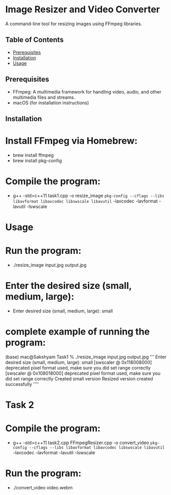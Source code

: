 # Image Resizer and Video Converter

A command-line tool for resizing images using FFmpeg libraries.

## Table of Contents

* [Prerequisites](#prerequisites)
* [Installation](#installation)
* [Usage](#usage)

## Prerequisites

* FFmpeg: A multimedia framework for handling video, audio, and other multimedia files and streams.
* macOS (for installation instructions)

## Installation

#  Install FFmpeg via Homebrew:

* brew install ffmpeg
* brew install pkg-config

#  Compile the program:

* g++ -std=c++11 task1.cpp -o resize_image `pkg-config --cflags --libs libavformat libavcodec libswscale libavutil` -lavcodec -lavformat -lavutil -lswscale

# Usage
#  Run the program:
* ./resize_image input.jpg output.jpg

# Enter the desired size (small, medium, large):
* Enter desired size (small, medium, large): small

# complete example of running the program:
   (base) mac@Sakshyam Task1 % ./resize_image input.jpg output.jpg
    ''' Enter desired size (small, medium, large): small
    [swscaler @ 0x118008000] deprecated pixel format used, make sure you did set range correctly
    [swscaler @ 0x108018000] deprecated pixel format used, make sure you did set range correctly
    Created small version
    Resized version created successfully ''''

# Task 2

# Compile the program:
* g++ -std=c++11 task2.cpp FFmpegResizer.cpp -o convert_video `pkg-config --cflags --libs libavformat libavcodec libswscale libavutil` -lavcodec -lavformat -lavutil -lswscale

# Run the program:
* ./convert_video video.webm